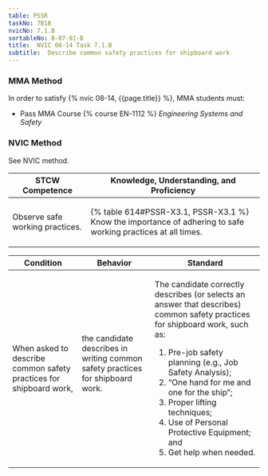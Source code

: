 ```yaml
---
table: PSSR
taskNo: 7B1B
nvicNo: 7.1.B 
sortableNo: B-07-01-B
title:  NVIC 08-14 Task 7.1.B
subtitle:  Describe common safety practices for shipboard work
---
```



### MMA Method

In order to satisfy  {% nvic 08-14, {{page.title}}  %}, MMA students must:

* Pass MMA Course {% course EN-1112 %}  *Engineering Systems and Safety*


### NVIC Method

<a onclick="togglevisibility('nvic_methods')" >See NVIC method.</a>

<div id='nvic_methods' class='hide'>

<table>
<thead>
<tr>
<th class='forty'> STCW Competence </th>
<th class='sixty'> Knowledge, Understanding, and Proficiency </th>
</tr>
</thead>




<tbody>
<tr><td markdown='1'>

Observe safe working practices.

</td><td markdown='1'>

{% table 614#PSSR-X3.1, PSSR-X3.1 %} Know the importance of adhering to safe working practices at all times.

</td></tr>


</tbody>
</table>


<table>
<thead>
<tr><th class='twenty'>  Condition </th><th class='twenty'> Behavior </th><th  class='sixty'>Standard </th></tr>
</thead>
<tbody >



<tr><td markdown='1'>

When asked to describe common safety practices for shipboard work,

</td><td markdown='1'>

the candidate describes in writing common safety practices for shipboard work.

<br>

<div class="tooltip" markdown='1'>



</div>


</td><td markdown='1'>

The candidate correctly describes (or selects an answer that describes) common safety practices for shipboard work, such as:
 
1. Pre-job safety planning (e.g., Job Safety Analysis); 
2. “One hand for me and one for the ship”; 
3. Proper lifting techniques; 
4. Use of Personal Protective Equipment;  and 
5. Get help when needed.

</td></tr>
</tbody>
</table>
</div>
